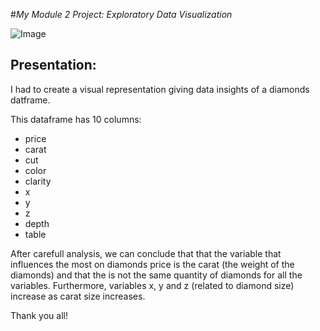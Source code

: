 

#_My Module 2 Project: Exploratory Data Visualization_

![Image](https://estaticos.muyinteresante.es/uploads/images/article/5888a6e85cafe8a76908d93f/diamantes_0.jpg)




## **Presentation:**

I had to create a visual representation giving data insights of a diamonds datframe.

This dataframe has 10 columns:
- price
- carat
- cut
- color
- clarity
- x
- y
- z
- depth
- table

After carefull analysis, we can conclude that that the variable that influences the most on diamonds price is the carat (the weight of the diamonds) and that the is not the same quantity of diamonds for all the variables. Furthermore, variables x, y and z (related to diamond size) increase as carat size increases.

Thank you all!
